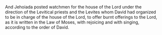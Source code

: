 And Jehoiada posted watchmen for the house of the Lord under the direction of the Levitical priests and the Levites whom David had organized to be in charge of the house of the Lord, to offer burnt offerings to the Lord, as it is written in the Law of Moses, with rejoicing and with singing, according to the order of David.
